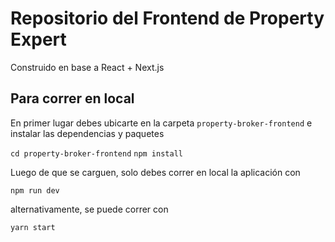 # Repositorio del Frontend de Property Expert
Construido en base a React + Next.js

## Para correr en local
En primer lugar debes ubicarte en la carpeta `property-broker-frontend` e instalar las dependencias y paquetes

```cd property-broker-frontend```
```npm install```

Luego de que se carguen, solo debes correr en local la aplicación con

```npm run dev```

alternativamente, se puede correr con 

```yarn start```
